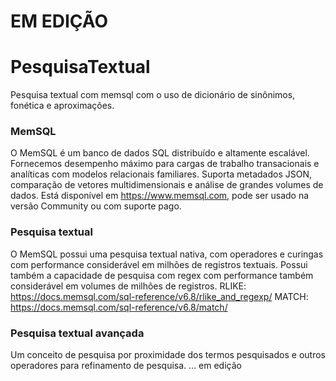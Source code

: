 # EM EDIÇÃO 

# PesquisaTextual
Pesquisa textual com memsql com o uso de dicionário de sinônimos, fonética e aproximações.

### MemSQL
O MemSQL é um banco de dados SQL distribuído e altamente escalável. Fornecemos desempenho máximo para cargas de trabalho transacionais e analíticas com modelos relacionais familiares. Suporta metadados JSON, comparação de vetores multidimensionais e análise de grandes volumes de dados. Está disponível em https://www.memsql.com, pode ser usado na versão Community ou com suporte pago.

### Pesquisa textual
O MemSQL possui uma pesquisa textual nativa, com operadores e curingas com performance considerável em milhões de registros textuais. Possui também a capacidade de pesquisa com regex com performance também considerável em volumes de milhões de registros.
RLIKE: https://docs.memsql.com/sql-reference/v6.8/rlike_and_regexp/
MATCH: https://docs.memsql.com/sql-reference/v6.8/match/

### Pesquisa textual avançada
Um conceito de pesquisa por proximidade dos termos pesquisados e outros operadores para refinamento de pesquisa. ... em edição
